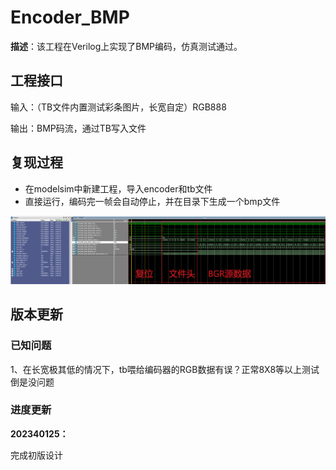 # Encoder_BMP

**描述**：该工程在Verilog上实现了BMP编码，仿真测试通过。



## 工程接口

输入：（TB文件内置测试彩条图片，长宽自定）RGB888

输出：BMP码流，通过TB写入文件



## 复现过程

+ 在modelsim中新建工程，导入encoder和tb文件
+ 直接运行，编码完一帧会自动停止，并在目录下生成一个bmp文件

![时序图](时序图.png)

## 版本更新

### 已知问题

1、在长宽极其低的情况下，tb喂给编码器的RGB数据有误？正常8X8等以上测试倒是没问题



 ### 进度更新

**202340125：**

完成初版设计

